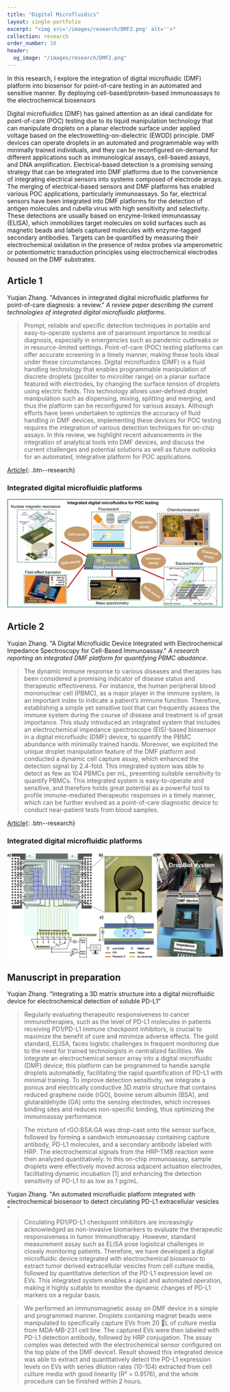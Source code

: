 ```yaml
---
title: "Digital Microfluidics"
layout: single-portfolio
excerpt: "<img src='/images/research/DMF2.png' alt=''>"
collection: research
order_number: 10
header: 
  og_image: "/images/research/DMF2.png"
---
```


In this research, I explore the integration of digital microfluidic (DMF) platform into biosensor for point-of-care testing in an automated and sensitive manner. By deploying cell-based/protein-based immunoassays to the electrochemical biosensors

Digital microfluidics (DMF) has gained attention as an ideal candidate for point-of-care (POC) testing due to its liquid manipulation technology that can manipulate droplets on a planar electrode surface under applied voltage based on the electrowetting-on-dielectric (EWOD) principle. DMF devices can operate droplets in an automated and programmable way with minimally trained individuals, and they can be reconfigured on-demand for different applications such as immunological assays, cell-based assays, and DNA amplification. Electrical-based detection is a promising sensing strategy that can be integrated into DMF platforms due to the convenience of integrating electrical sensors into systems composed of electrode arrays. The merging of electrical-based sensors and DMF platforms has enabled various POC applications, particularly immunoassays. So far, electrical sensors have been integrated into DMF platforms for the detection of antigen molecules and rubella virus with high sensitivity and selectivity. These detections are usually based on enzyme-linked immunoassay (ELISA), which immobilizes target molecules on solid surfaces such as magnetic beads and labels captured molecules with enzyme-tagged secondary antibodies. Targets can be quantified by measuring their electrochemical oxidation in the presence of redox probes via amperometric or potentiometric transduction principles using electrochemical electrodes housed on the DMF substrates.

## Article 1

Yuqian Zhang. "Advances in integrated digital microfluidic platforms for point-of-care diagnosis: a review." *A review paper describing the current technologies of integrated digital microfluidic platforms*.

> Prompt, reliable and specific detection techniques in portable and easy-to-operate systems are of paramount importance to medical diagnosis, especially in emergencies such as pandemic outbreaks or in resource-limited settings. Point-of-care (POC) testing platforms can offer accurate screening in a timely manner, making these tools ideal under these circumstances. Digital microfluidics (DMF) is a fluid handling technology that enables programmable manipulation of discrete droplets (picoliter to microliter range) on a planar surface featured with electrodes, by changing the surface tension of droplets using electric fields. This technology allows user-defined droplet manipulation such as dispensing, mixing, splitting and merging, and thus the platform can be reconfigured for various assays. Although efforts have been undertaken to optimize the accuracy of fluid handling in DMF devices, implementing these devices for POC testing requires the integration of various detection techniques for on-chip assays. In this review, we highlight recent advancements in the integration of analytical tools into DMF devices, and discuss the current challenges and potential solutions as well as future outlooks for an automated, integrative platform for POC applications.

[Article](https://pubs.rsc.org/en/content/articlehtml/2022/sd/d2sd00031h){: .btn--research}

### Integrated digital microfluidic platforms 

<img src='/images/research/DMF_TOC.png' alt=''>


## Article 2

Yuqian Zhang. "A Digital Microfluidic Device Integrated with Electrochemical Impedance Spectroscopy for Cell-Based Immunoassay." *A research reporting an integrated DMF platform for quantifying PBMC abudance*.

> The dynamic immune response to various diseases and therapies has been considered a promising indicator of disease status and therapeutic effectiveness. For instance, the human peripheral blood mononuclear cell (PBMC), as a major player in the immune system, is an important index to indicate a patient’s immune function. Therefore, establishing a simple yet sensitive tool that can frequently assess the immune system during the course of disease and treatment is of great importance. This study introduced an integrated system that includes an electrochemical impedance spectroscope (EIS)-based biosensor in a digital microfluidic (DMF) device, to quantify the PBMC abundance with minimally trained hands. Moreover, we exploited the unique droplet manipulation feature of the DMF platform and conducted a dynamic cell capture assay, which enhanced the detection signal by 2.4-fold. This integrated system was able to detect as few as 104 PBMCs per mL, presenting suitable sensitivity to quantify PBMCs. This integrated system is easy-to-operate and sensitive, and therefore holds great potential as a powerful tool to profile immune-mediated therapeutic responses in a timely manner, which can be further evolved as a point-of-care diagnostic device to conduct near-patient tests from blood samples.

[Article](https://www.mdpi.com/2079-6374/12/5/330){: .btn--research}

### Integrated digital microfluidic platforms 

<img src='/images/research/DMF_PMBC.png' alt=''>

## Manuscript in preparation

Yuqian Zhang. "Integrating a 3D matrix structure into a digital microfluidic device for electrochemical detection of soluble PD-L1"

> Regularly evaluating therapeutic responsiveness to cancer immunotherapies, such as the level of PD-L1 molecules in patients receiving PD1/PD-L1 immune checkpoint inhibitors, is crucial to maximize the benefit of cure and minimize adverse effects. The gold standard, ELISA, faces logistic challenges in frequent monitoring due to the need for trained technologists in centralized facilities. We integrate an electrochemical sensor array into a digital microfluidic (DMF) device; this platform can be programmed to handle sample droplets automatedly, facilitating the rapid quantification of PD-L1 with minimal training. To improve detection sensitivity, we integrate a porous and electrically conductive 3D matrix structure that contains reduced graphene oxide (rGO), bovine serum albumin (BSA), and glutaraldehyde (GA) onto the sensing electrodes, which increases binding sites and reduces non-specific binding, thus optimizing the immunoassay performance. 

> The mixture of rGO:BSA:GA was drop-cast onto the sensor surface, followed by forming a sandwich immunoassay containing capture antibody, PD-L1 molecules, and a secondary antibody labeled with HRP. The electrochemical signals from the HRP-TMB reaction were then analyzed quantitatively. In this on-chip immunoassay, sample droplets were effectively moved across adjacent actuation electrodes, facilitating dynamic incubation [1] and enhancing the detection sensitivity of PD-L1 to as low as 1 pg/mL.  


Yuqian Zhang. "An automated microfluidic platform integrated with electrochemical biosensor to detect circulating PD-L1 extracellular vesicles "

> Circulating PD1/PD-L1 checkpoint inhibitors are increasingly acknowledged as non-invasive biomarkers to evaluate the therapeutic responsiveness in tumor Immunotherapy. However, standard measurement assay such as ELISA pose logistical challenges in closely monitoring patients. Therefore, we have developed a digital microfluidic device integrated with electrochemical biosensor to extract tumor derived extracellular vesicles from cell culture media, followed by quantitative detection of the PD-L1 expression level on EVs. This integrated system enables a rapid and automated operation, making it highly suitable to monitor the dynamic changes of PD-L1 markers on a regular basis. 

> We performed an immunomagnetic assay on DMF device in a simple and programmed manner. Droplets containing magnet beads were manipulated to specifically capture EVs from 20 L of culture media from MDA-MB-231 cell line. The captured EVs were then labeled with PD-L1 detection antibody, followed by HRP conjugation. The assay complex was detected with the electrochemical sensor configured on the top plate of the DMF device1. Result showed this integrated device was able to extract and quantitatively detect the PD-L1 expression levels on EVs with series dilution rates (10-104) extracted from cell culture media with good linearity (R² = 0.9176), and the whole procedure can be finished within 2 hours. 
